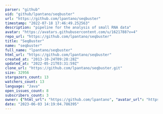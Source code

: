 ```yaml
---
parser: "github"
uid: "github/lpantano/seqbuster"
url: "https://github.com/lpantano/seqbuster"
timestamp: "2022-07-18 17:46:49.252563"
description: "pipeline for the analysis of small RNA data"
avatar: "https://avatars.githubusercontent.com/u/1621788?v=4"
repo_url: "https://github.com/lpantano/seqbuster"
title: "SeqBuster"
name: "seqbuster"
full_name: "lpantano/seqbuster"
html_url: "https://github.com/lpantano/seqbuster"
created_at: "2013-10-24T09:28:28Z"
updated_at: "2022-05-21T03:31:59Z"
clone_url: "https://github.com/lpantano/seqbuster.git"
size: 32956
stargazers_count: 13
watchers_count: 13
language: "Java"
open_issues_count: 8
subscribers_count: 3
owner: {"html_url": "https://github.com/lpantano", "avatar_url": "https://avatars.githubusercontent.com/u/1621788?v=4", "login": "lpantano", "type": "User"}
date: "2023-06-03 14:19:04.786395"
---
```

